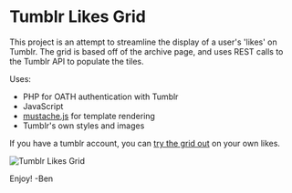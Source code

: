 # Tumblr Likes Grid

This project is an attempt to streamline the display of a user's 'likes' on Tumblr. The grid is based off of the
archive page, and uses REST calls to the Tumblr API to populate the tiles.

Uses:
+ PHP for OATH authentication with Tumblr
+ JavaScript
+ [mustache.js](https://github.com/janl/mustache.js/) for template rendering
+ Tumblr's own styles and images

If you have a tumblr account, you can [try the grid out](http://www.unquietcode.com/tumblr/tumblrLikes.php) on
your own likes.


![Tumblr Likes Grid](http://www.unquietcode.com/blog/wp-content/uploads/2011/12/grid-300x164.jpg)


Enjoy!
-Ben
